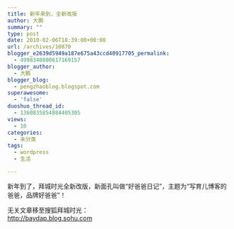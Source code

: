 ```yaml
---
title: 新年来到，全新改版
author: 大鹏
summary: ""
type: post
date: 2010-02-06T18:39:00+00:00
url: /archives/10870
blogger_e2639d5949a187e675a43ccd40917705_permalink:
  - 4998340800617169157
blogger_author:
  - 大鹏
blogger_blog:
  - pengzhaoblog.blogspot.com
superawesome:
  - 'false'
duoshuo_thread_id:
  - 1360835854884405305
views:
  - 10
categories:
  - 未分类
tags:
  - wordpress
  - 生活

---
```

新年到了，拜城时光全新改版，新面孔叫做“好爸爸日记”，主题为“写育儿博客的爸爸，品牌好爸爸”！

无关文章移至搜狐拜城时光：  
http://baydap.blog.sohu.com
